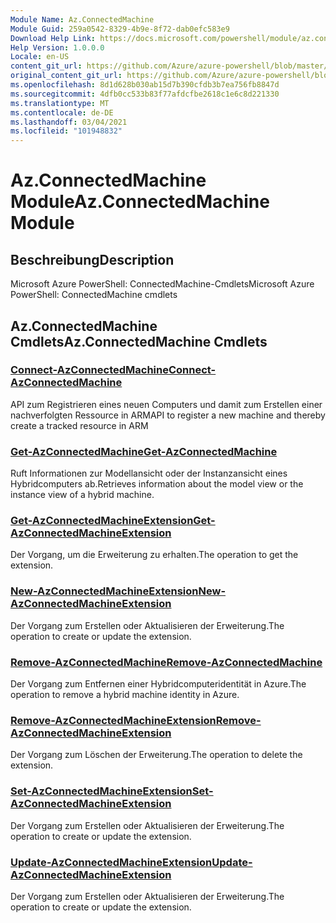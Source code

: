 ```yaml
---
Module Name: Az.ConnectedMachine
Module Guid: 259a0542-8329-4b9e-8f72-dab0efc583e9
Download Help Link: https://docs.microsoft.com/powershell/module/az.connectedmachine
Help Version: 1.0.0.0
Locale: en-US
content_git_url: https://github.com/Azure/azure-powershell/blob/master/src/ConnectedMachine/help/Az.ConnectedMachine.md
original_content_git_url: https://github.com/Azure/azure-powershell/blob/master/src/ConnectedMachine/help/Az.ConnectedMachine.md
ms.openlocfilehash: 8d1d628b030ab15d7b390cfdb3b7ea756fb8847d
ms.sourcegitcommit: 4dfb0cc533b83f77afdcfbe2618c1e6c8d221330
ms.translationtype: MT
ms.contentlocale: de-DE
ms.lasthandoff: 03/04/2021
ms.locfileid: "101948832"
---
```

# <span data-ttu-id="4c21f-101">Az.ConnectedMachine Module</span><span class="sxs-lookup"><span data-stu-id="4c21f-101">Az.ConnectedMachine Module</span></span>
## <span data-ttu-id="4c21f-102">Beschreibung</span><span class="sxs-lookup"><span data-stu-id="4c21f-102">Description</span></span>
<span data-ttu-id="4c21f-103">Microsoft Azure PowerShell: ConnectedMachine-Cmdlets</span><span class="sxs-lookup"><span data-stu-id="4c21f-103">Microsoft Azure PowerShell: ConnectedMachine cmdlets</span></span>

## <span data-ttu-id="4c21f-104">Az.ConnectedMachine Cmdlets</span><span class="sxs-lookup"><span data-stu-id="4c21f-104">Az.ConnectedMachine Cmdlets</span></span>
### [<span data-ttu-id="4c21f-105">Connect-AzConnectedMachine</span><span class="sxs-lookup"><span data-stu-id="4c21f-105">Connect-AzConnectedMachine</span></span>](Connect-AzConnectedMachine.md)
<span data-ttu-id="4c21f-106">API zum Registrieren eines neuen Computers und damit zum Erstellen einer nachverfolgten Ressource in ARM</span><span class="sxs-lookup"><span data-stu-id="4c21f-106">API to register a new machine and thereby create a tracked resource in ARM</span></span>

### [<span data-ttu-id="4c21f-107">Get-AzConnectedMachine</span><span class="sxs-lookup"><span data-stu-id="4c21f-107">Get-AzConnectedMachine</span></span>](Get-AzConnectedMachine.md)
<span data-ttu-id="4c21f-108">Ruft Informationen zur Modellansicht oder der Instanzansicht eines Hybridcomputers ab.</span><span class="sxs-lookup"><span data-stu-id="4c21f-108">Retrieves information about the model view or the instance view of a hybrid machine.</span></span>

### [<span data-ttu-id="4c21f-109">Get-AzConnectedMachineExtension</span><span class="sxs-lookup"><span data-stu-id="4c21f-109">Get-AzConnectedMachineExtension</span></span>](Get-AzConnectedMachineExtension.md)
<span data-ttu-id="4c21f-110">Der Vorgang, um die Erweiterung zu erhalten.</span><span class="sxs-lookup"><span data-stu-id="4c21f-110">The operation to get the extension.</span></span>

### [<span data-ttu-id="4c21f-111">New-AzConnectedMachineExtension</span><span class="sxs-lookup"><span data-stu-id="4c21f-111">New-AzConnectedMachineExtension</span></span>](New-AzConnectedMachineExtension.md)
<span data-ttu-id="4c21f-112">Der Vorgang zum Erstellen oder Aktualisieren der Erweiterung.</span><span class="sxs-lookup"><span data-stu-id="4c21f-112">The operation to create or update the extension.</span></span>

### [<span data-ttu-id="4c21f-113">Remove-AzConnectedMachine</span><span class="sxs-lookup"><span data-stu-id="4c21f-113">Remove-AzConnectedMachine</span></span>](Remove-AzConnectedMachine.md)
<span data-ttu-id="4c21f-114">Der Vorgang zum Entfernen einer Hybridcomputeridentität in Azure.</span><span class="sxs-lookup"><span data-stu-id="4c21f-114">The operation to remove a hybrid machine identity in Azure.</span></span>

### [<span data-ttu-id="4c21f-115">Remove-AzConnectedMachineExtension</span><span class="sxs-lookup"><span data-stu-id="4c21f-115">Remove-AzConnectedMachineExtension</span></span>](Remove-AzConnectedMachineExtension.md)
<span data-ttu-id="4c21f-116">Der Vorgang zum Löschen der Erweiterung.</span><span class="sxs-lookup"><span data-stu-id="4c21f-116">The operation to delete the extension.</span></span>

### [<span data-ttu-id="4c21f-117">Set-AzConnectedMachineExtension</span><span class="sxs-lookup"><span data-stu-id="4c21f-117">Set-AzConnectedMachineExtension</span></span>](Set-AzConnectedMachineExtension.md)
<span data-ttu-id="4c21f-118">Der Vorgang zum Erstellen oder Aktualisieren der Erweiterung.</span><span class="sxs-lookup"><span data-stu-id="4c21f-118">The operation to create or update the extension.</span></span>

### [<span data-ttu-id="4c21f-119">Update-AzConnectedMachineExtension</span><span class="sxs-lookup"><span data-stu-id="4c21f-119">Update-AzConnectedMachineExtension</span></span>](Update-AzConnectedMachineExtension.md)
<span data-ttu-id="4c21f-120">Der Vorgang zum Erstellen oder Aktualisieren der Erweiterung.</span><span class="sxs-lookup"><span data-stu-id="4c21f-120">The operation to create or update the extension.</span></span>

